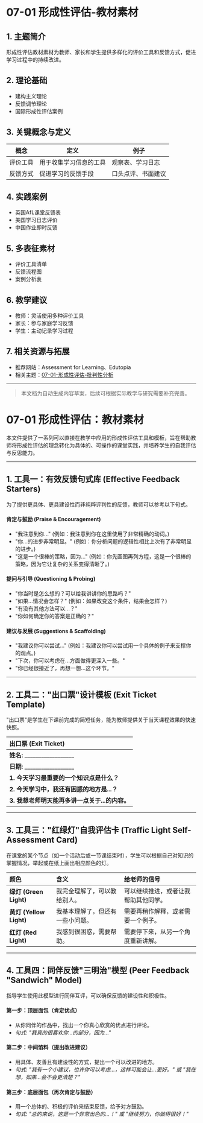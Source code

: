 # 07-01 形成性评估-教材素材

## 1. 主题简介

形成性评估教材素材为教师、家长和学生提供多样化的评价工具和反馈方式，促进学习过程中的持续改进。

## 2. 理论基础

- 建构主义理论
- 反馈调节理论
- 国际形成性评估案例

## 3. 关键概念与定义

| 概念 | 定义 | 例子 |
|------|------|------|
| 评价工具 | 用于收集学习信息的工具 | 观察表、学习日志 |
| 反馈方式 | 促进学习的反馈手段 | 口头点评、书面建议 |

## 4. 实践案例

- 英国AfL课堂反馈表
- 美国学习日志评价
- 中国作业即时反馈

## 5. 多表征素材

- 评价工具清单
- 反馈流程图
- 案例分析表

## 6. 教学建议

- 教师：灵活使用多种评价工具
- 家长：参与家庭学习反馈
- 学生：主动记录学习过程

## 7. 相关资源与拓展

- 推荐网站：Assessment for Learning、Edutopia
- 相关主题：[07-01-形成性评估-批判性分析](./07-01-形成性评估-批判性分析.md)

---

> 本文档为自动生成内容草案，后续可根据实际教学与研究需要补充完善。

# 07-01 形成性评估：教材素材

本文件提供了一系列可以直接在教学中应用的形成性评估工具和模板，旨在帮助教师将形成性评估的理念转化为具体的、可操作的课堂实践，并培养学生的自我评估与反思能力。

---

## 1. 工具一：有效反馈句式库 (Effective Feedback Starters)

为了提供更具体、更具建设性而非纯粹评判性的反馈，教师可以参考以下句式。

#### 肯定与鼓励 (Praise & Encouragement)

- "我注意到你..." (例如：我注意到你在这里使用了非常精确的动词。)
- "你...的进步非常明显。" (例如：你分析问题的逻辑性相比上次有了非常明显的进步。)
- "这是一个很棒的策略，因为..." (例如：你先画图再列方程，这是一个很棒的策略，因为它让复杂的关系变得清晰了。)

#### 提问与引导 (Questioning & Probing)

- "你当时是怎么想的？可以给我讲讲你的思路吗？"
- "如果...情况会怎样？" (例如：如果改变这个条件，结果会怎样？)
- "有没有其他方法可以...？"
- "你如何确定你的答案是正确的？"

#### 建议与发展 (Suggestions & Scaffolding)

- "我建议你可以尝试..." (例如：我建议你可以尝试用一个具体的例子来支撑你的观点。)
- "下次，你可以考虑在...方面做得更深入一些。"
- "你已经很接近了，再想一想...这个环节。"

---

## 2. 工具二："出口票"设计模板 (Exit Ticket Template)

"出口票"是学生在下课前完成的简短任务，能为教师提供关于当天课程效果的快速快照。

| **出口票 (Exit Ticket)** |
| :--- |
| **姓名:** __________________ |
| **日期:** __________________ |
| **1. 今天学习最重要的一个知识点是什么？** |
| **2. 今天学习中，我还有困惑的地方是...？** |
| **3. 我想老师明天能再多讲一点关于...的内容。** |

---

## 3. 工具三："红绿灯"自我评估卡 (Traffic Light Self-Assessment Card)

在课堂的某个节点（如一个活动后或一节课结束时），学生可以根据自己对知识的掌握情况，举起或在纸上画出相应颜色的灯。

| 颜色 | 含义 | 给老师的信号 |
| :--- | :--- | :--- |
| **绿灯 (Green Light)** | 我完全理解了，可以教给别人。 | 可以继续推进，或者让我帮助其他同学。 |
| **黄灯 (Yellow Light)**| 我基本理解了，但还有一些小问题。 | 需要再稍作解释，或者需要一个例子。 |
| **红灯 (Red Light)** | 我感到很困惑，需要帮助。 | 需要停下来，从另一个角度重新讲解。 |

---

## 4. 工具四：同伴反馈"三明治"模型 (Peer Feedback "Sandwich" Model)

指导学生使用此模型进行同伴互评，可以确保反馈的建设性和积极性。

#### **第一步：顶层面包（肯定优点）**

- 从你同伴的作品中，找出一个你真心欣赏的优点进行评论。
- *句式: "我真的很喜欢你...的部分，因为..."*

#### **第二步：中间馅料（提出改进建议）**

- 用具体、友善且有建设性的方式，提出一个可以改进的地方。
- *句式: "我有一个小建议，也许你可以考虑...，这样可能会让...更好。" 或 "我在想，如果...会不会更清楚？"*

#### **第三步：底层面包（再次肯定与鼓励）**

- 用一个总体的、积极的评价来结束反馈，给予对方鼓励。
- *句式: "总的来说，这是一个非常出色的...！" 或 "继续努力，你做得很好！"*

